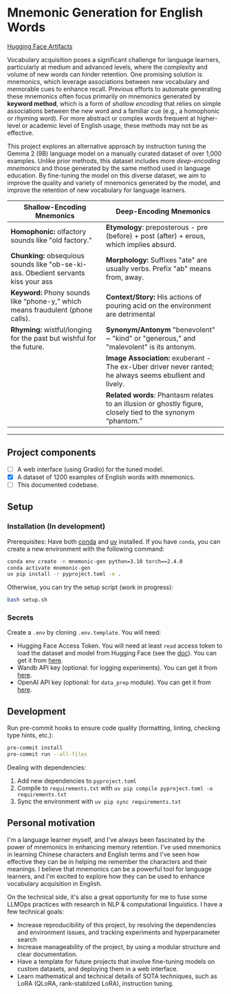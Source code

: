 # Mnemonic Generation for English Words

[Hugging Face Artifacts](https://huggingface.co/collections/chiffonng/mnemonic-generation-67563a0a1ab91e84e9827579)

Vocabulary acquisition poses a significant challenge for language learners, particularly at medium and advanced levels, where the complexity and volume of new words can hinder retention. One promising solution is mnemonics, which leverage associations between new vocabulary and memorable cues to enhance recall. Previous efforts to automate generating these mnemonics often focus primarily on mnemonics generated by **keyword method**, which is a form of _shallow encoding_ that relies on simple associations between the new word and a familiar cue (e.g., a homophonic or rhyming word). For more abstract or complex words frequent at higher-level or academic level of English usage, these methods may not be as effective.

This project explores an alternative approach by instruction tuning the Gemma 2 (9B) language model on a manually curated dataset of over 1,000 examples. Unlike prior methods, this dataset includes more _deep-encoding mnemonics_ and those generated by the same method used in language education. By fine-tuning the model on this diverse dataset, we aim to improve the quality and variety of mnemonics generated by the model, and improve the retention of new vocabulary for language learners.

| **Shallow-Encoding Mnemonics**                                                      | **Deep-Encoding Mnemonics**                                                                                  |
| ----------------------------------------------------------------------------------- | ------------------------------------------------------------------------------------------------------------ |
| **Homophonic:** olfactory sounds like "old factory."                                | **Etymology**: preposterous - pre (before) + post (after) + erous, which implies absurd.                     |
| **Chunking:** obsequious sounds like "ob-se-ki-ass. Obedient servants kiss your ass | **Morphology:** Suffixes "ate" are usually verbs. Prefix "ab" means from, away.                              |
| **Keyword:** Phony sounds like “phone-y,” which means fraudulent (phone calls).     | **Context/Story:** His actions of pouring acid on the environment are detrimental                            |
| **Rhyming:** wistful/longing for the past but wishful for the future.               | **Synonym/Antonym** "benevolent" ~ "kind" or "generous," and "malevolent" is its antonym.                    |
|                                                                                     | **Image Association:** exuberant - The ex-Uber driver never ranted; he always seems ebullient and lively.    |
|                                                                                     | **Related words**: Phantasm relates to an illusion or ghostly figure, closely tied to the synonym “phantom.” |

---

## Project components

- [ ] A web interface (using Gradio) for the tuned model.
- [x] A dataset of 1200 examples of English words with mnemonics.
- [ ] This documented codebase.

## Setup

### Installation (In development)

Prerequisites: Have both [conda](https://docs.conda.io/projects/conda/en/latest/user-guide/install/index.html) and [uv](https://docs.astral.sh/uv/) installed. If you have `conda`, you can create a new environment with the following command:

```bash
conda env create -n mnemonic-gen python=3.10 torch==2.4.0
conda activate mnemonic-gen
uv pip install -r pyproject.toml -e .
```

Otherwise, you can try the setup script (work in progress):

```bash
bash setup.sh
```

### Secrets

Create a `.env` by cloning `.env.template`. You will need:

- Hugging Face Access Token. You will need at least `read` access token to load the dataset and model from Hugging Face (see the [doc](https://huggingface.co/docs/hub/en/security-tokens)). You can get it from [here](https://huggingface.co/settings/token).
- Wandb API key (optional: for logging experiments). You can get it from [here](https://wandb.ai/authorize).
- OpenAI API key (optional: for `data_prep` module). You can get it from [here](https://platform.openai.com/account/api-keys).

## Development

Run pre-commit hooks to ensure code quality (formatting, linting, checking type hints, etc.):

```bash
pre-commit install
pre-commit run --all-files
```

Dealing with dependencies:

1. Add new dependencies to `pyproject.toml`
2. Compile to `requirements.txt` with `uv pip compile pyproject.toml -o requirements.txt`
3. Sync the environment with `uv pip sync requirements.txt`

## Personal motivation

I'm a language learner myself, and I've always been fascinated by the power of mnemonics in enhancing memory retention. I've used mnemonics in learning Chinese characters and English terms and I've seen how effective they can be in helping me remember the characters and their meanings. I believe that mnemonics can be a powerful tool for language learners, and I'm excited to explore how they can be used to enhance vocabulary acquisition in English.

On the technical side, it's also a great opportunity for me to fuse some LLMOps practices with research in NLP & computational linguistics. I have a few technical goals:

- Increase reproducibility of this project, by resolving the dependencies and environment issues, and tracking experiments and hyperparameter search
- Increase manageability of the project, by using a modular structure and clear documentation.
- Have a template for future projects that involve fine-tuning models on custom datasets, and deploying them in a web interface.
- Learn mathematical and technical details of SOTA techniques, such as LoRA (QLoRA, rank-stablized LoRA), instruction tuning.
